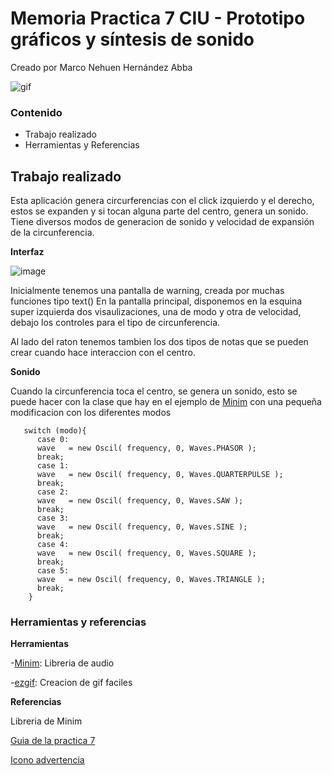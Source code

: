 # Memoria Practica 7 CIU - Prototipo gráficos y síntesis de sonido
Creado por Marco Nehuen Hernández Abba

![gif](https://user-images.githubusercontent.com/47418876/160251955-14160b19-f4a9-4a32-8c1a-dc230e4bb14c.gif)

### Contenido
- Trabajo realizado
- Herramientas y Referencias

## Trabajo realizado
Esta aplicación genera circurferencias con el click izquierdo y el derecho, estos se expanden y si tocan alguna parte del centro, genera un sonido.
Tiene diversos modos de generacion de sonido y velocidad de expansión de la circunferencia.

**Interfaz**

![image](https://user-images.githubusercontent.com/47418876/160292425-21c0351f-7dea-4218-9050-a78c06f85a44.png)

Inicialmente tenemos una pantalla de warning, creada por muchas funciones tipo text()
En la pantalla principal, disponemos en la esquina super izquierda dos visaulizaciones, una de modo y otra de velocidad,
debajo los controles para el tipo de circunferencia.

Al lado del raton tenemos tambien los dos tipos de notas que se pueden crear cuando hace interaccion con el centro.

**Sonido**

Cuando la circunferencia toca el centro, se genera un sonido, esto se puede hacer con la clase que hay en el ejemplo de [Minim](https://code.compartmental.net/minim/instrument_instrument.html) con una pequeña modificacion con los diferentes modos

```
   switch (modo){
      case 0:
      wave   = new Oscil( frequency, 0, Waves.PHASOR );
      break;
      case 1:
      wave   = new Oscil( frequency, 0, Waves.QUARTERPULSE );
      break;
      case 2:
      wave   = new Oscil( frequency, 0, Waves.SAW );
      break;
      case 3:
      wave   = new Oscil( frequency, 0, Waves.SINE );
      break;
      case 4:
      wave   = new Oscil( frequency, 0, Waves.SQUARE );
      break;
      case 5:
      wave   = new Oscil( frequency, 0, Waves.TRIANGLE );
      break;
    }
```

### Herramientas y referencias

**Herramientas**

-[Minim](https://code.compartmental.net/minim/index.html): Libreria de audio

-[ezgif](https://ezgif.com/): Creacion de gif faciles

**Referencias**

Libreria de Minim

[Guia de la practica 7](https://github.com/otsedom/otsedom.github.io/blob/main/CIU/P7/README.md)

[Icono advertencia](https://www.freeiconspng.com/img/2766)
